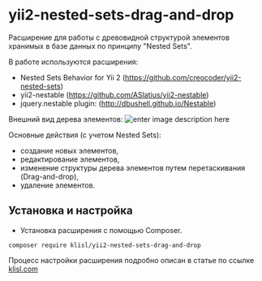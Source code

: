yii2-nested-sets-drag-and-drop
=================

Расширение для работы с древовидной структурой элементов хранимых в базе данных по принципу "Nested Sets".

В работе используются расширения: 
*	Nested Sets Behavior for Yii 2 (https://github.com/creocoder/yii2-nested-sets)
*	yii2-nestable (https://github.com/ASlatius/yii2-nestable)
*   jquery.nestable plugin: (http://dbushell.github.io/Nestable)

Внешний вид дерева элементов:
![enter image description here](https://klisl.com/frontend/web/images/posts/yii2-Nested-Sets-Drag-and-drop2.jpg)


Основные действия (с учетом Nested Sets):

*	создание новых элементов, 
*	редактирование элементов, 
*	изменение структуры дерева элементов путем перетаскивания (Drag-and-drop),
*	удаление элементов.


  
Установка и настройка
------------------
* Установка расширения с помощью Composer.
```
composer require klisl/yii2-nested-sets-drag-and-drop
```

Процесс настройки расширения подробно описан в статье по ссылке
[klisl.com](https://klisl.com/yii2-Nested-Sets-Drag-and-drop.html)  